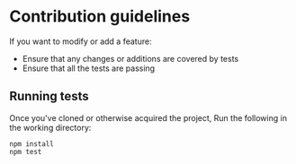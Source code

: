 # Contribution guidelines

If you want to modify or add a feature:

* Ensure that any changes or additions are covered by tests
* Ensure that all the tests are passing

## Running tests

Once you've cloned or otherwise acquired the project,
Run the following in the working directory:

```
npm install
npm test
```
